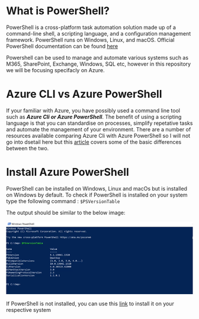 # What is PowerShell?
PowerShell is a cross-platform task automation solution made up of a command-line shell, a scripting language, and a configuration management framework. PowerShell runs on Windows, Linux, and macOS. Official PowerShell documentation can be found [here](https://docs.microsoft.com/en-us/powershell/scripting/overview)

Powershell can be used to manage and automate various systems such as M365, SharePoint, Exchange, Windows, SQL etc, however in this repository we will be focusing specifacly on Azure.

# Azure CLI vs Azure PowerShell
If your familiar with Azure, you have possibly used a command line tool such as ***Azure Cli or Azure PowerShell***. The benefit of using a scripting language is that you can standardise on processes, simplify repetative tasks and automate the management of your environment. There are a number of resources available comparing Azure Cli with Azure PowerShell so I will not go into dsetail here but this [article](https://docs.microsoft.com/en-us/azure/developer/azure-cli/choose-the-right-azure-command-line-tool) covers some of the basic differences between the two.

# Install Azure PowerShell
PowerShell can be installed on Windows, Linux and macOs but is installed on Windows by default. 
To check if PowerShell is installed on your system type the following command : ```$PSVersionTable```

The output should be similar to the below image:

![PowerShell Version](img/psVersionTable.png)

If PowerShell is not installed, you can use this [link](https://docs.microsoft.com/en-us/powershell/scripting/install/installing-powershell?view=powershell-7.2) to install it on your respective system